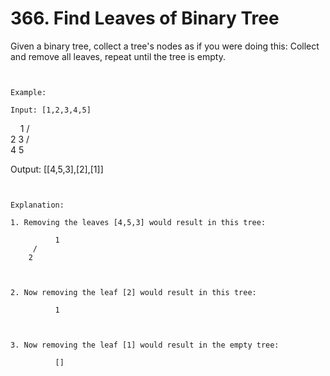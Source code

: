 # 366. Find Leaves of Binary Tree

Given a binary tree, collect a tree's nodes as if you were doing this: Collect and remove
        all leaves, repeat until the tree is empty.

     

    Example:

    Input: [1,2,3,4,5]
 
          1
         / \
        2   3
       / \
      4   5

Output: [[4,5,3],[2],[1]]

     

    Explanation:

    1. Removing the leaves [4,5,3] would result in this tree:

              1
         /
        2

     

    2. Now removing the leaf [2] would result in this tree:

              1

     

    3. Now removing the leaf [1] would result in the empty tree:

              []